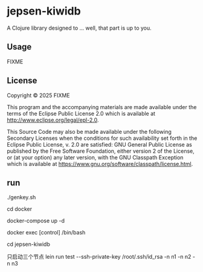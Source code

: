 # jepsen-kiwidb

A Clojure library designed to ... well, that part is up to you.

## Usage

FIXME

## License

Copyright © 2025 FIXME

This program and the accompanying materials are made available under the
terms of the Eclipse Public License 2.0 which is available at
http://www.eclipse.org/legal/epl-2.0.

This Source Code may also be made available under the following Secondary
Licenses when the conditions for such availability set forth in the Eclipse
Public License, v. 2.0 are satisfied: GNU General Public License as published by
the Free Software Foundation, either version 2 of the License, or (at your
option) any later version, with the GNU Classpath Exception which is available
at https://www.gnu.org/software/classpath/license.html.

## run

./genkey.sh

cd docker

docker-compose up -d

docker exec [control] /bin/bash

cd jepsen-kiwidb

只启动三个节点
lein run test --ssh-private-key /root/.ssh/id_rsa -n n1 -n n2 -n n3
